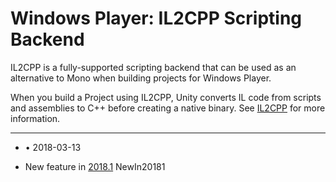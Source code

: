 # Windows Player: IL2CPP Scripting Backend

IL2CPP is a fully-supported scripting backend that can be used as an alternative to Mono when building projects for Windows Player. 

When you build a Project using IL2CPP, Unity converts IL code from scripts and assemblies to C++ before creating a native binary. See [IL2CPP](IL2CPP) for more information. 

---
* <span class="page-edit">• 2018-03-13  <!-- include IncludeTextNewPageYesEdit --></span><br/>

* <span class="page-history">New feature in [2018.1](https://docs.unity3d.com/2018.1/Documentation/Manual/30_search.html?q=newin20181) <span class="search-words">NewIn20181</span></span>